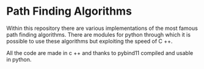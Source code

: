 # Path Finding Algorithms

Within this repository there are various implementations of the most famous path finding algorithms. There are modules for python through which it is possible to use these algorithms but exploiting the speed of C ++.

All the code are made in c ++ and thanks to pybind11 compiled and usable in python.
